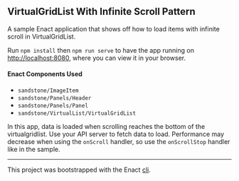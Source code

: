## VirtualGridList With Infinite Scroll Pattern

A sample Enact application that shows off how to load items with infinite scroll in VirtualGridList.

Run `npm install` then `npm run serve` to have the app running on [http://localhost:8080](http://localhost:8080), where you can view it in your browser.

#### Enact Components Used
- `sandstone/ImageItem`
- `sandstone/Panels/Header`
- `sandstone/Panels/Panel`
- `sandstone/VirtualList/VirtualGridList`

In this app, data is loaded when scrolling reaches the bottom of the virtualgridlist. Use your API server to fetch data to load.
Performance may decrease when using the `onScroll` handler, so use the `onScrollStop` handler like in the sample.

---

This project was bootstrapped with the Enact [cli](https://github.com/enactjs/cli).
